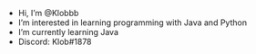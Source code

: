 - Hi, I’m @Klobbb
- I’m interested in learning programming with Java and Python
- I’m currently learning Java
- Discord: Klob#1878

<!---
Klobbb/Klobbb is a ✨ special ✨ repository because its `README.md` (this file) appears on your GitHub profile.
You can click the Preview link to take a look at your changes.
--->
